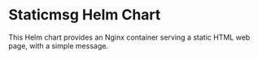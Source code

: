 # Staticmsg Helm Chart

This Helm chart provides an Nginx container serving a static HTML web page, with a simple message.